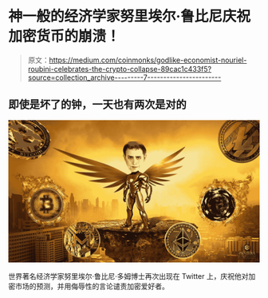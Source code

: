 # 神一般的经济学家努里埃尔·鲁比尼庆祝加密货币的崩溃！

> 原文：<https://medium.com/coinmonks/godlike-economist-nouriel-roubini-celebrates-the-crypto-collapse-89cac1c433f5?source=collection_archive---------7----------------------->

## 即使是坏了的钟，一天也有两次是对的

![](img/f8fd6c209004a8bccccb4d2cf2535063.png)

世界著名经济学家努里埃尔·鲁比尼·多姆博士再次出现在 Twitter 上，庆祝他对加密市场的预测，并用侮辱性的言论谴责加密爱好者。